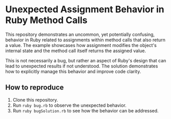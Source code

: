 # Unexpected Assignment Behavior in Ruby Method Calls

This repository demonstrates an uncommon, yet potentially confusing, behavior in Ruby related to assignments within method calls that also return a value.  The example showcases how assignment modifies the object's internal state and the method call itself returns the assigned value.

This is not necessarily a bug, but rather an aspect of Ruby's design that can lead to unexpected results if not understood.  The solution demonstrates how to explicitly manage this behavior and improve code clarity.

## How to reproduce

1. Clone this repository.
2. Run `ruby bug.rb` to observe the unexpected behavior.
3. Run `ruby bugSolution.rb` to see how the behavior can be addressed.
